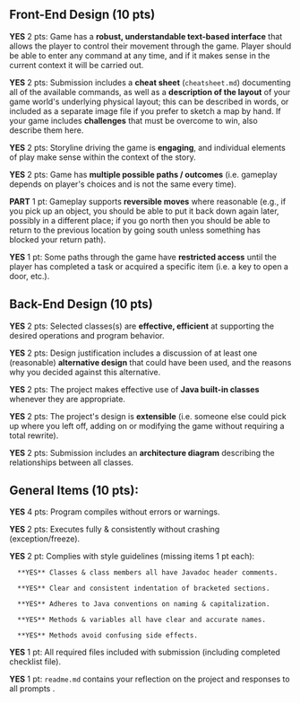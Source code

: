 ## Front-End Design (10 pts)

**YES** 2 pts: Game has a **robust, understandable text-based interface** that allows the player to control their movement through the game.  Player should be able to enter any command at any time, and if it makes sense in the current context it will be carried out.

**YES** 2 pts: Submission includes a **cheat sheet** (`cheatsheet.md`) documenting all of the available commands, as well as a **description of the layout** of your game world's underlying physical layout; this can be described in words, or included as a separate image file if you prefer to sketch a map by hand.  If your game includes **challenges** that must be overcome to win, also describe them here.

**YES** 2 pts: Storyline driving the game is **engaging**, and individual elements of play make sense within the context of the story.

**YES** 2 pts: Game has **multiple possible paths / outcomes** (i.e. gameplay depends on player's choices and is not the same every time).

**PART** 1 pt: Gameplay supports **reversible moves** where reasonable (e.g., if you pick up an object, you should be able to put it back down again later, possibly in a different place; if you go north then you should be able to return to the previous location by going south unless something has blocked your return path).

**YES** 1 pt: Some paths through the game have **restricted access** until the player has completed a task or acquired a specific item (i.e. a key to open a door, etc.).


## Back-End Design (10 pts)

**YES** 2 pts: Selected classes(s) are **effective, efficient** at supporting the desired operations and program behavior.

**YES** 2 pts: Design justification includes a discussion of at least one (reasonable) **alternative design** that could have been used, and the reasons why you decided against this alternative.

**YES** 2 pts: The project makes effective use of **Java built-in classes** whenever they are appropriate.

**YES** 2 pts: The project's design is **extensible** (i.e. someone else could pick up where you left off, adding on or modifying the game without requiring a total rewrite).

**YES** 2 pts: Submission includes an **architecture diagram** describing the relationships between all classes.


## General Items (10 pts):
**YES** 4 pts: Program compiles without errors or warnings.

**YES** 2 pts: Executes fully & consistently without crashing (exception/freeze).

**YES** 2 pt: Complies with style guidelines (missing items 1 pt each):

      **YES** Classes & class members all have Javadoc header comments.

      **YES** Clear and consistent indentation of bracketed sections.

      **YES** Adheres to Java conventions on naming & capitalization.

      **YES** Methods & variables all have clear and accurate names.

      **YES** Methods avoid confusing side effects.

**YES** 1 pt: All required files included with submission (including completed checklist file).

**YES** 1 pt: `readme.md` contains your reflection on the project and responses to all prompts .
